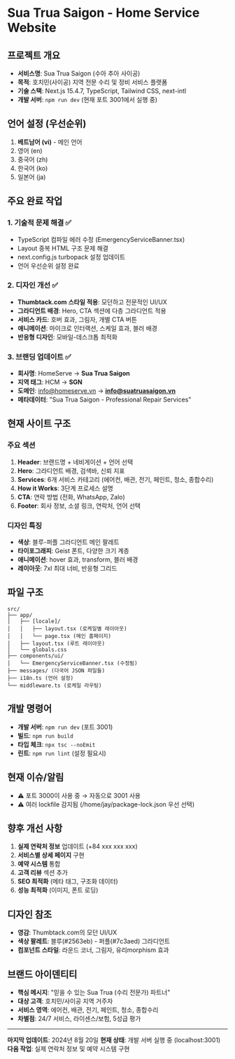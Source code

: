 # Sua Trua Saigon - Home Service Website

## 프로젝트 개요
- **서비스명**: Sua Trua Saigon (수아 추아 사이공)
- **목적**: 호치민(사이공) 지역 전문 수리 및 정비 서비스 플랫폼
- **기술 스택**: Next.js 15.4.7, TypeScript, Tailwind CSS, next-intl
- **개발 서버**: `npm run dev` (현재 포트 3001에서 실행 중)

## 언어 설정 (우선순위)
1. **베트남어 (vi)** - 메인 언어
2. 영어 (en)
3. 중국어 (zh)
4. 한국어 (ko)
5. 일본어 (ja)

## 주요 완료 작업

### 1. 기술적 문제 해결 ✅
- TypeScript 컴파일 에러 수정 (EmergencyServiceBanner.tsx)
- Layout 중복 HTML 구조 문제 해결
- next.config.js turbopack 설정 업데이트
- 언어 우선순위 설정 완료

### 2. 디자인 개선 ✅
- **Thumbtack.com 스타일 적용**: 모던하고 전문적인 UI/UX
- **그라디언트 배경**: Hero, CTA 섹션에 다층 그라디언트 적용
- **서비스 카드**: 호버 효과, 그림자, 개별 CTA 버튼
- **애니메이션**: 마이크로 인터랙션, 스케일 효과, 블러 배경
- **반응형 디자인**: 모바일-데스크톱 최적화

### 3. 브랜딩 업데이트 ✅
- **회사명**: HomeServe → **Sua Trua Saigon**
- **지역 태그**: HCM → **SGN**
- **도메인**: info@homeserve.vn → **info@suatruasaigon.vn**
- **메타데이터**: "Sua Trua Saigon - Professional Repair Services"

## 현재 사이트 구조

### 주요 섹션
1. **Header**: 브랜드명 + 네비게이션 + 언어 선택
2. **Hero**: 그라디언트 배경, 검색바, 신뢰 지표
3. **Services**: 6개 서비스 카테고리 (에어컨, 배관, 전기, 페인트, 청소, 종합수리)
4. **How it Works**: 3단계 프로세스 설명
5. **CTA**: 연락 방법 (전화, WhatsApp, Zalo)
6. **Footer**: 회사 정보, 소셜 링크, 연락처, 언어 선택

### 디자인 특징
- **색상**: 블루-퍼플 그라디언트 메인 팔레트
- **타이포그래피**: Geist 폰트, 다양한 크기 계층
- **애니메이션**: hover 효과, transform, 블러 배경
- **레이아웃**: 7xl 최대 너비, 반응형 그리드

## 파일 구조
```
src/
├── app/
│   ├── [locale]/
│   │   ├── layout.tsx (로케일별 레이아웃)
│   │   └── page.tsx (메인 홈페이지)
│   ├── layout.tsx (루트 레이아웃)
│   └── globals.css
├── components/ui/
│   └── EmergencyServiceBanner.tsx (수정됨)
├── messages/ (다국어 JSON 파일들)
├── i18n.ts (언어 설정)
└── middleware.ts (로케일 라우팅)
```

## 개발 명령어
- **개발 서버**: `npm run dev` (포트 3001)
- **빌드**: `npm run build`
- **타입 체크**: `npx tsc --noEmit`
- **린트**: `npm run lint` (설정 필요시)

## 현재 이슈/알림
- ⚠️ 포트 3000이 사용 중 → 자동으로 3001 사용
- ⚠️ 여러 lockfile 감지됨 (/home/jay/package-lock.json 우선 선택)

## 향후 개선 사항
1. **실제 연락처 정보** 업데이트 (+84 xxx xxx xxx)
2. **서비스별 상세 페이지** 구현
3. **예약 시스템** 통합
4. **고객 리뷰** 섹션 추가
5. **SEO 최적화** (메타 태그, 구조화 데이터)
6. **성능 최적화** (이미지, 폰트 로딩)

## 디자인 참조
- **영감**: Thumbtack.com의 모던 UI/UX
- **색상 팔레트**: 블루(#2563eb) - 퍼플(#7c3aed) 그라디언트
- **컴포넌트 스타일**: 라운드 코너, 그림자, 유리morphism 효과

## 브랜드 아이덴티티
- **핵심 메시지**: "믿을 수 있는 Sua Trua (수리 전문가) 파트너"
- **대상 고객**: 호치민/사이공 지역 거주자
- **서비스 영역**: 에어컨, 배관, 전기, 페인트, 청소, 종합수리
- **차별점**: 24/7 서비스, 라이센스/보험, 5성급 평가

---
**마지막 업데이트**: 2024년 8월 20일
**현재 상태**: 개발 서버 실행 중 (localhost:3001)
**다음 작업**: 실제 연락처 정보 및 예약 시스템 구현